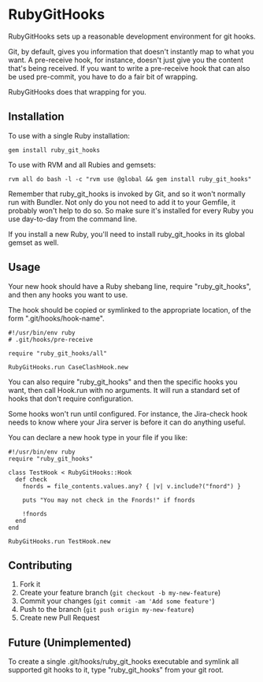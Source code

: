 # RubyGitHooks

RubyGitHooks sets up a reasonable development environment for git hooks.

Git, by default, gives you information that doesn't instantly map to
what you want.  A pre-receive hook, for instance, doesn't just give
you the content that's being received.  If you want to write a
pre-receive hook that can also be used pre-commit, you have to do a
fair bit of wrapping.

RubyGitHooks does that wrapping for you.

## Installation

To use with a single Ruby installation:

    gem install ruby_git_hooks

To use with RVM and all Rubies and gemsets:

    rvm all do bash -l -c "rvm use @global && gem install ruby_git_hooks"

Remember that ruby_git_hooks is invoked by Git, and so it won't
normally run with Bundler.  Not only do you not need to add it to your
Gemfile, it probably won't help to do so.  So make sure it's installed
for every Ruby you use day-to-day from the command line.

If you install a new Ruby, you'll need to install ruby_git_hooks in
its global gemset as well.

## Usage

Your new hook should have a Ruby shebang line, require
"ruby_git_hooks", and then any hooks you want to use.

The hook should be copied or symlinked to the appropriate location, of
the form ".git/hooks/hook-name".

~~~
#!/usr/bin/env ruby
# .git/hooks/pre-receive

require "ruby_git_hooks/all"

RubyGitHooks.run CaseClashHook.new
~~~

You can also require "ruby_git_hooks" and then the specific hooks you
want, then call Hook.run with no arguments.  It will run a standard
set of hooks that don't require configuration.

Some hooks won't run until configured.  For instance, the Jira-check
hook needs to know where your Jira server is before it can do anything
useful.

You can declare a new hook type in your file if you like:

~~~
#!/usr/bin/env ruby
require "ruby_git_hooks"

class TestHook < RubyGitHooks::Hook
  def check
    fnords = file_contents.values.any? { |v| v.include?("fnord") }

    puts "You may not check in the Fnords!" if fnords

    !fnords
  end
end

RubyGitHooks.run TestHook.new
~~~



## Contributing

1. Fork it
2. Create your feature branch (`git checkout -b my-new-feature`)
3. Commit your changes (`git commit -am 'Add some feature'`)
4. Push to the branch (`git push origin my-new-feature`)
5. Create new Pull Request

## Future (Unimplemented)

To create a single .git/hooks/ruby_git_hooks executable and symlink
all supported git hooks to it, type "ruby_git_hooks" from your git
root.
